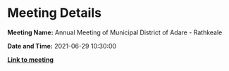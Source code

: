 # Meeting Details

**Meeting Name:** Annual Meeting of Municipal District of Adare - Rathkeale

**Date and Time:** 2021-06-29 10:30:00

**<a href="https://www.limerick.ie/council/whats-on/annual-meeting-municipal-district-adare-rathkeale-5" target="_blank">Link to meeting</a>**
